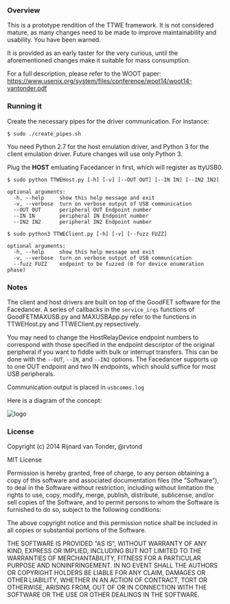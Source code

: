 ### Overview

This is a prototype rendition of the TTWE framework. It is not considered mature,
as many changes need to be made to improve maintainability and usability. You have been warned.

It is provided as an early taster for the very curious, until the aforementioned changes
make it suitable for mass consumption.

For a full description, please refer to the WOOT paper: https://www.usenix.org/system/files/conference/woot14/woot14-vantonder.pdf

### Running it

Create the necessary pipes for the driver communication. For instance:

	$ sudo ./create_pipes.sh

You need Python 2.7 for the host emulation driver, and Python 3 for the client emulation driver. Future
changes will use only Python 3. 

Plug the **HOST** emluating Facedancer in first, which will register as ttyUSB0.

	$ sudo python TTWEHost.py [-h] [-v] [--OUT OUT] [--IN IN] [--IN2 IN2]

  ``` 
  optional arguments:
    -h, --help     show this help message and exit
    -v, --verbose  turn on verbose output of USB communication
    --OUT OUT      peripheral OUT Endpoint number
    --IN IN        peripheral IN Endpoint number
    --IN2 IN2      peripheral IN2 Endpoint number
  ```

	$ sudo python3 TTWEClient.py [-h] [-v] [--fuzz FUZZ]

  ```
  optional arguments:
    -h, --help     show this help message and exit
    -v, --verbose  turn on verbose output of USB communication
    --fuzz FUZZ    endpoint to be fuzzed (0 for device enumeration phase)
  ```

### Notes

The client and host drivers are built on top of the GoodFET software for 
the Facedancer. A series of callbacks in the ```service_irqs``` functions of GoodFETMAXUSB.py and
MAXUSBApp.py refer to the functions in TTWEHost.py and TTWEClient.py repsectively. 

You may need to change the HostRelayDevice endpoint numbers to correspond with those specified in the 
endpoint descriptor of the original peripheral if you want to fiddle with bulk or interrupt transfers.
This can be done with the `--OUT`, `--IN`, and `--IN2` options. The Facedancer supports up to one OUT
endpoint and two IN endpoints, which should suffice for most USB peripherals.

Communication output is placed in `usbcomms.log`

Here is a diagram of the concept:

![logo](https://raw.github.com/rvantonder/ttwe-proto/master/ttwe-mitm.png)



### License

Copyright (c) 2014 Rijnard van Tonder, @rvtond

MIT License

Permission is hereby granted, free of charge, to any person obtaining
a copy of this software and associated documentation files (the
"Software"), to deal in the Software without restriction, including
without limitation the rights to use, copy, modify, merge, publish,
distribute, sublicense, and/or sell copies of the Software, and to
permit persons to whom the Software is furnished to do so, subject to
the following conditions:

The above copyright notice and this permission notice shall be
included in all copies or substantial portions of the Software.

THE SOFTWARE IS PROVIDED "AS IS", WITHOUT WARRANTY OF ANY KIND,
EXPRESS OR IMPLIED, INCLUDING BUT NOT LIMITED TO THE WARRANTIES OF
MERCHANTABILITY, FITNESS FOR A PARTICULAR PURPOSE AND
NONINFRINGEMENT. IN NO EVENT SHALL THE AUTHORS OR COPYRIGHT HOLDERS BE
LIABLE FOR ANY CLAIM, DAMAGES OR OTHER LIABILITY, WHETHER IN AN ACTION
OF CONTRACT, TORT OR OTHERWISE, ARISING FROM, OUT OF OR IN CONNECTION
WITH THE SOFTWARE OR THE USE OR OTHER DEALINGS IN THE SOFTWARE.
